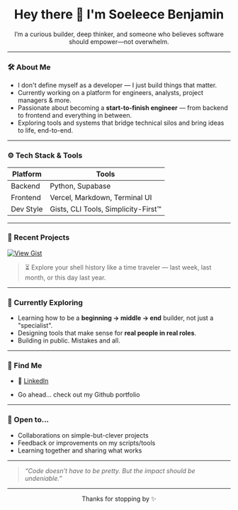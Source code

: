 
<h1 align="center">Hey there 👋 I'm Soeleece Benjamin</h1>

<p align="center">
  I’m a curious builder, deep thinker, and someone who believes software should empower—not overwhelm.
</p>

---

### 🛠 About Me

- I don't define myself as a developer — I just build things that matter.
- Currently working on a platform for engineers, analysts, project managers & more.
- Passionate about becoming a **start-to-finish engineer** — from backend to frontend and everything in between.
- Exploring tools and systems that bridge technical silos and bring ideas to life, end-to-end.

---

### ⚙️ Tech Stack & Tools

| Platform | Tools |
|----------|-------|
| Backend  | Python, Supabase |
| Frontend | Vercel, Markdown, Terminal UI |
| Dev Style | Gists, CLI Tools, Simplicity-First™ |

---

### 🧠 Recent Projects

[![View Gist](https://img.shields.io/badge/Gist-Command_Time_Travel-blue?logo=gnu-bash&style=for-the-badge)](https://gist.github.com/soelb/d59d4c7327d1a9ea8ac210b38f368f57)

> ⏳ Explore your shell history like a time traveler — last week, last month, or this day last year.


---

### 🌱 Currently Exploring

- Learning how to be a **beginning → middle → end** builder, not just a "specialist".
- Designing tools that make sense for **real people in real roles**.
- Building in public. Mistakes and all.

---

### 🧭 Find Me

- 💼 [LinkedIn](https://www.linkedin.com/in/soeleece-benjamin-821532231/)

- Go ahead... check out my Github portfolio

---

### 🤝 Open to...

- Collaborations on simple-but-clever projects
- Feedback or improvements on my scripts/tools
- Learning together and sharing what works

---

> _“Code doesn’t have to be pretty. But the impact should be undeniable.”_

---

<p align="center">Thanks for stopping by ✨</p>

<!--
**soelb/soelb** is a ✨ _special_ ✨ repository because its `README.md` (this file) appears on your GitHub profile.

Here are some ideas to get you started:

- 🔭 I’m currently working on ...
- 🌱 I’m currently learning ...
- 👯 I’m looking to collaborate on ...
- 🤔 I’m looking for help with ...
- 💬 Ask me about ...
- 📫 How to reach me: ...
- 😄 Pronouns: ...
- ⚡ Fun fact: ...
-->
